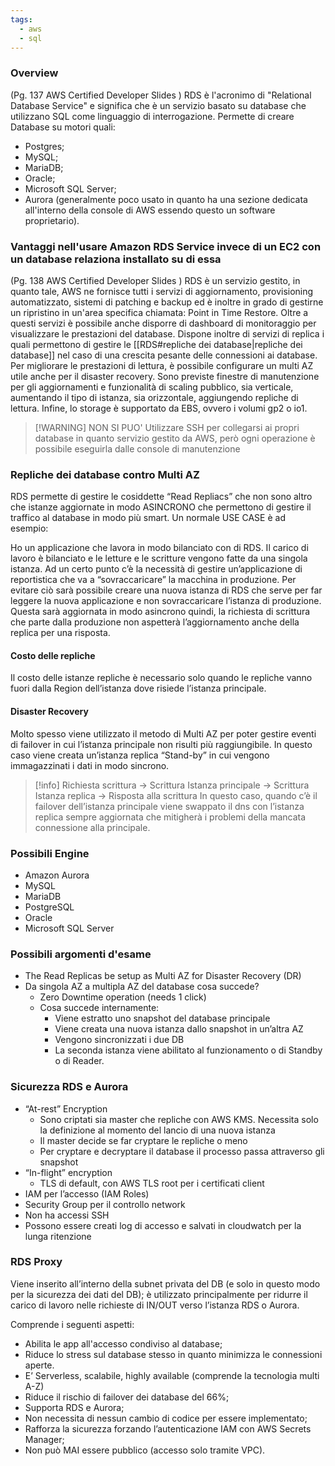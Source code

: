 ```yaml
---
tags:
  - aws
  - sql
---
```

### Overview
(Pg. 137 AWS Certified Developer Slides )
RDS è l'acronimo di "Relational Database Service" e significa che è un servizio basato su database che utilizzano SQL come linguaggio di interrogazione. Permette di creare Database su motori quali:
- Postgres;
- MySQL;
- MariaDB;
- Oracle;
- Microsoft SQL Server;
- Aurora (generalmente poco usato in quanto ha una sezione dedicata all'interno della console di AWS essendo questo un software proprietario).

### Vantaggi nell'usare Amazon RDS Service invece di un EC2 con un database relaziona installato su di essa
(Pg. 138 AWS Certified Developer Slides )
RDS è un servizio gestito, in quanto tale, AWS ne fornisce tutti i servizi di aggiornamento, provisioning automatizzato, sistemi di patching e backup ed è inoltre in grado di gestirne un ripristino in un'area specifica chiamata: Point in Time Restore. Oltre a questi servizi è possibile anche disporre di dashboard di monitoraggio per visualizzare le prestazioni del database. Dispone inoltre di servizi di replica i quali permettono di gestire le [[RDS#repliche dei database|repliche dei database]] nel caso di una crescita pesante delle connessioni ai database. Per migliorare le prestazioni di lettura, è possibile configurare un multi AZ utile anche per il disaster recovery. Sono previste finestre di manutenzione per gli aggiornamenti e funzionalità di scaling pubblico, sia verticale, aumentando il tipo di istanza, sia orizzontale, aggiungendo repliche di lettura. Infine, lo storage è supportato da EBS, ovvero i volumi gp2 o io1.

> [!WARNING] NON SI PUO'
Utilizzare SSH per collegarsi ai propri database in quanto servizio gestito da AWS, però ogni operazione è possibile eseguirla dalle console di manutenzione

### Repliche dei database contro Multi AZ

RDS permette di gestire le cosiddette “Read Repliacs” che non sono altro che istanze aggiornate in modo ASINCRONO che permettono di gestire il traffico al database in modo più smart.
Un normale USE CASE è ad esempio:

Ho un applicazione che lavora in modo bilanciato con di RDS. Il carico di lavoro è bilanciato e le letture e le scritture vengono fatte da una singola istanza.
Ad un certo punto c’è la necessità di gestire un’applicazione di reportistica che va a “sovraccaricare” la macchina in produzione. Per evitare ciò sarà possibile creare una nuova istanza di RDS che serve per far leggere la nuova applicazione e non sovraccaricare l’istanza di produzione. Questa sarà aggiornata in modo asincrono quindi, la richiesta di scrittura che parte dalla produzione non aspetterà l’aggiornamento anche della replica per una risposta.

#### Costo delle repliche
Il costo delle istanze repliche è necessario solo quando le repliche vanno fuori dalla Region dell’istanza dove risiede l’istanza principale.
#### Disaster Recovery

Molto spesso viene utilizzato il metodo di Multi AZ per poter gestire eventi di failover in cui l’istanza principale non risulti più raggiungibile.
In questo caso viene creata un’istanza replica “Stand-by” in cui vengono immagazzinati i dati in modo sincrono.

> [!info]
Richiesta scrittura → Scrittura Istanza principale → Scrittura Istanza replica → Risposta alla scrittura
In questo caso, quando c’è il failover dell’istanza principale viene swappato il dns con l’istanza replica sempre aggiornata che mitigherà i problemi della mancata connessione alla principale.

### Possibili Engine
- Amazon Aurora
- MySQL
- MariaDB
- PostgreSQL
- Oracle
- Microsoft SQL Server

### Possibili argomenti d'esame
- The Read Replicas be setup as Multi AZ for Disaster Recovery (DR)
- Da singola AZ a multipla AZ del database cosa succede?
	- Zero Downtime operation (needs 1 click)
	- Cosa succede internamente:
		- Viene estratto uno snapshot del database principale
		- Viene creata una nuova istanza dallo snapshot in un’altra AZ
		- Vengono sincronizzati i due DB
		- La seconda istanza viene abilitato al funzionamento o di Standby o di Reader.

### Sicurezza RDS e Aurora
- “At-rest” Encryption
	- Sono criptati sia master che repliche con AWS KMS. Necessita solo la definizione al momento del lancio di una nuova istanza
	- Il master decide se far cryptare le repliche o meno
	- Per cryptare e decryptare il database il processo passa attraverso gli snapshot
- “In-flight” encryption
	- TLS di default, con AWS TLS root per i certificati client
- IAM per l’accesso (IAM Roles)
- Security Group per il controllo network
- Non ha accessi SSH
- Possono essere creati log di accesso e salvati in cloudwatch per la lunga ritenzione

### RDS Proxy
Viene inserito all’interno della subnet privata del DB (e solo in questo modo per la sicurezza dei dati del DB); è utilizzato principalmente per ridurre il carico di lavoro nelle richieste di IN/OUT verso l’istanza RDS o Aurora.

Comprende i seguenti aspetti:
- Abilita le app all'accesso condiviso al database;
- Riduce lo stress sul database stesso in quanto minimizza le connessioni aperte.
- E’ Serverless, scalabile, highly available (comprende la tecnologia multi A-Z)
- Riduce il rischio di failover dei database del 66%;
- Supporta RDS e Aurora;
- Non necessita di nessun cambio di codice per essere implementato;
- Rafforza la sicurezza forzando l’autenticazione IAM con AWS Secrets Manager;
- Non può MAI essere pubblico (accesso solo tramite VPC).